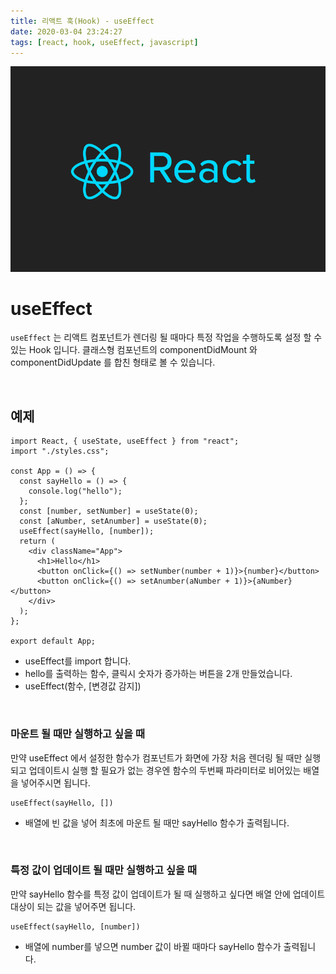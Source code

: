 ```yaml
---
title: 리액트 훅(Hook) - useEffect
date: 2020-03-04 23:24:27
tags: [react, hook, useEffect, javascript]
---
```


![images](/images/react/react.png)<br/>

# useEffect

`useEffect` 는 리액트 컴포넌트가 렌더링 될 때마다 특정 작업을 수행하도록 설정 할 수 있는 Hook 입니다. 클래스형 컴포넌트의 componentDidMount 와 componentDidUpdate 를 합친 형태로 볼 수 있습니다.

<br/>

## 예제

```
import React, { useState, useEffect } from "react";
import "./styles.css";

const App = () => {
  const sayHello = () => {
    console.log("hello");
  };
  const [number, setNumber] = useState(0);
  const [aNumber, setAnumber] = useState(0);
  useEffect(sayHello, [number]);
  return (
    <div className="App">
      <h1>Hello</h1>
      <button onClick={() => setNumber(number + 1)}>{number}</button>
      <button onClick={() => setAnumber(aNumber + 1)}>{aNumber}</button>
    </div>
  );
};

export default App;
```

- useEffect를 import 합니다.
- hello를 출력하는 함수, 클릭시 숫자가 증가하는 버튼을 2개 만들었습니다.
- useEffect(함수, [변경값 감지])

<br/>

### 마운트 될 때만 실행하고 싶을 때

만약 useEffect 에서 설정한 함수가 컴포넌트가 화면에 가장 처음 렌더링 될 때만 실행되고 업데이트시 실행 할 필요가 없는 경우엔 함수의 두번째 파라미터로 비어있는 배열을 넣어주시면 됩니다.

```
useEffect(sayHello, [])
```

- 배열에 빈 값을 넣어 최초에 마운트 될 때만 sayHello 함수가 출력됩니다.

<br/>

### 특정 값이 업데이트 될 때만 실행하고 싶을 때

만약 sayHello 함수를 특정 값이 업데이트가 될 때 실행하고 싶다면 배열 안에 업데이트 대상이 되는 값을 넣어주면 됩니다.

```
useEffect(sayHello, [number])
```

- 배열에 number를 넣으면 number 값이 바뀔 때마다 sayHello 함수가 출력됩니다.
